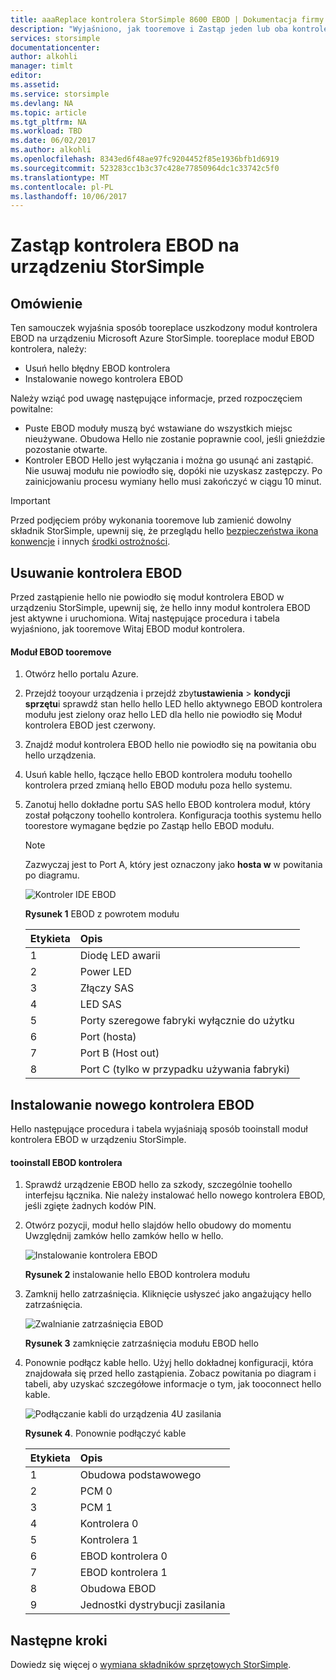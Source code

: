 ```yaml
---
title: aaaReplace kontrolera StorSimple 8600 EBOD | Dokumentacja firmy Microsoft
description: "Wyjaśniono, jak tooremove i Zastąp jeden lub oba kontrolerów EBOD na urządzeniu StorSimple 8600."
services: storsimple
documentationcenter: 
author: alkohli
manager: timlt
editor: 
ms.assetid: 
ms.service: storsimple
ms.devlang: NA
ms.topic: article
ms.tgt_pltfrm: NA
ms.workload: TBD
ms.date: 06/02/2017
ms.author: alkohli
ms.openlocfilehash: 8343ed6f48ae97fc9204452f85e1936bfb1d6919
ms.sourcegitcommit: 523283cc1b3c37c428e77850964dc1c33742c5f0
ms.translationtype: MT
ms.contentlocale: pl-PL
ms.lasthandoff: 10/06/2017
---
```

# <a name="replace-an-ebod-controller-on-your-storsimple-device"></a>Zastąp kontrolera EBOD na urządzeniu StorSimple

## <a name="overview"></a>Omówienie
Ten samouczek wyjaśnia sposób tooreplace uszkodzony moduł kontrolera EBOD na urządzeniu Microsoft Azure StorSimple. tooreplace moduł EBOD kontrolera, należy:

* Usuń hello błędny EBOD kontrolera
* Instalowanie nowego kontrolera EBOD

Należy wziąć pod uwagę następujące informacje, przed rozpoczęciem powitalne:

* Puste EBOD moduły muszą być wstawiane do wszystkich miejsc nieużywane. Obudowa Hello nie zostanie poprawnie cool, jeśli gnieździe pozostanie otwarte.
* Kontroler EBOD Hello jest wyłączania i można go usunąć ani zastąpić. Nie usuwaj modułu nie powiodło się, dopóki nie uzyskasz zastępczy. Po zainicjowaniu procesu wymiany hello musi zakończyć w ciągu 10 minut.

> [!IMPORTANT]
> Przed podjęciem próby wykonania tooremove lub zamienić dowolny składnik StorSimple, upewnij się, że przeglądu hello [bezpieczeństwa ikona konwencje](storsimple-safety.md#safety-icon-conventions) i innych [środki ostrożności](storsimple-safety.md).

## <a name="remove-an-ebod-controller"></a>Usuwanie kontrolera EBOD
Przed zastąpienie hello nie powiodło się moduł kontrolera EBOD w urządzeniu StorSimple, upewnij się, że hello inny moduł kontrolera EBOD jest aktywne i uruchomiona. Witaj następujące procedura i tabela wyjaśniono, jak tooremove Witaj EBOD moduł kontrolera.

#### <a name="tooremove-an-ebod-module"></a>Moduł EBOD tooremove
1. Otwórz hello portalu Azure.
2. Przejdź tooyour urządzenia i przejdź zbyt**ustawienia** > **kondycji sprzętu**i sprawdź stan hello hello LED hello aktywnego EBOD kontrolera modułu jest zielony oraz hello LED dla hello nie powiodło się Moduł kontrolera EBOD jest czerwony.
3. Znajdź moduł kontrolera EBOD hello nie powiodło się na powitania obu hello urządzenia.
4. Usuń kable hello, łączące hello EBOD kontrolera modułu toohello kontrolera przed zmianą hello EBOD modułu poza hello systemu.
5. Zanotuj hello dokładne portu SAS hello EBOD kontrolera moduł, który został połączony toohello kontrolera. Konfiguracja toothis systemu hello toorestore wymagane będzie po Zastąp hello EBOD modułu.
   
   > [!NOTE]
   > Zazwyczaj jest to Port A, który jest oznaczony jako **hosta w** w powitania po diagramu.
   
    ![Kontroler IDE EBOD](./media/storsimple-ebod-controller-replacement/IC741049.png)
   
     **Rysunek 1** EBOD z powrotem modułu
   
   | Etykieta | Opis |
   |:--- |:--- |
   | 1 |Diodę LED awarii |
   | 2 |Power LED |
   | 3 |Złączy SAS |
   | 4 |LED SAS |
   | 5 |Porty szeregowe fabryki wyłącznie do użytku |
   | 6 |Port (hosta) |
   | 7 |Port B (Host out) |
   | 8 |Port C (tylko w przypadku używania fabryki) |

## <a name="install-a-new-ebod-controller"></a>Instalowanie nowego kontrolera EBOD
Hello następujące procedura i tabela wyjaśniają sposób tooinstall moduł kontrolera EBOD w urządzeniu StorSimple.

#### <a name="tooinstall-an-ebod-controller"></a>tooinstall EBOD kontrolera
1. Sprawdź urządzenie EBOD hello za szkody, szczególnie toohello interfejsu łącznika. Nie należy instalować hello nowego kontrolera EBOD, jeśli zgięte żadnych kodów PIN.
2. Otwórz pozycji, moduł hello slajdów hello obudowy do momentu Uwzględnij zamków hello zamków hello w hello.
   
    ![Instalowanie kontrolera EBOD](./media/storsimple-ebod-controller-replacement/IC741050.png)
   
    **Rysunek 2** instalowanie hello EBOD kontrolera modułu
3. Zamknij hello zatrzaśnięcia. Kliknięcie usłyszeć jako angażujący hello zatrzaśnięcia.
   
    ![Zwalnianie zatrzaśnięcia EBOD](./media/storsimple-ebod-controller-replacement/IC741047.png)
   
    **Rysunek 3** zamknięcie zatrzaśnięcia modułu EBOD hello
4. Ponownie podłącz kable hello. Użyj hello dokładnej konfiguracji, która znajdowała się przed hello zastąpienia. Zobacz powitania po diagram i tabeli, aby uzyskać szczegółowe informacje o tym, jak tooconnect hello kable.
   
    ![Podłączanie kabli do urządzenia 4U zasilania](./media/storsimple-ebod-controller-replacement/IC770723.png)
   
    **Rysunek 4**. Ponownie podłączyć kable
   
   | Etykieta | Opis |
   |:--- |:--- |
   | 1 |Obudowa podstawowego |
   | 2 |PCM 0 |
   | 3 |PCM 1 |
   | 4 |Kontrolera 0 |
   | 5 |Kontrolera 1 |
   | 6 |EBOD kontrolera 0 |
   | 7 |EBOD kontrolera 1 |
   | 8 |Obudowa EBOD |
   | 9 |Jednostki dystrybucji zasilania |

## <a name="next-steps"></a>Następne kroki
Dowiedz się więcej o [wymiana składników sprzętowych StorSimple](storsimple-8000-hardware-component-replacement.md).

